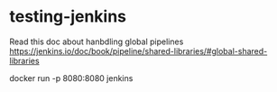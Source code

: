# testing-jenkins

Read this doc about hanbdling global pipelines
https://jenkins.io/doc/book/pipeline/shared-libraries/#global-shared-libraries

docker run -p 8080:8080 jenkins